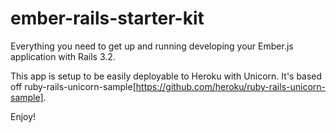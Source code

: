 # ember-rails-starter-kit

Everything you need to get up and running developing your Ember.js application with Rails 3.2.

This app is setup to be easily deployable to Heroku with Unicorn. It's based off ruby-rails-unicorn-sample[https://github.com/heroku/ruby-rails-unicorn-sample].

Enjoy!

